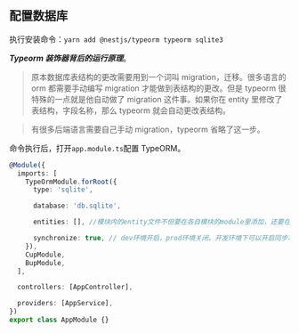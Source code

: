 ## 配置数据库

执行安装命令：`yarn add @nestjs/typeorm typeorm sqlite3`

**_Typeorm 装饰器背后的运行原理_**。

> 原本数据库表结构的更改需要用到一个词叫 migration，迁移。很多语言的 orm 都需要手动编写 migration 才能做到表结构的更改。但是 typeorm 很特殊的一点就是他自动做了 migration 这件事。如果你在 entity 里修改了表结构，字段名称，那么 typeorm 就会自动更改表结构。

> 有很多后端语言需要自己手动 migration，typeorm 省略了这一步。

命令执行后，打开`app.module.ts`配置 TypeORM。

```ts
@Module({
  imports: [
    TypeOrmModule.forRoot({
      type: 'sqlite',

      database: 'db.sqlite',

      entities: [], //模块内的entity文件不但要在各自模块的module里添加，还要在这里再添加一次，才能做到其他语言框架里所谓自动迁移的功能。

      synchronize: true, // dev环境开启，prod环境关闭。开发环境下可以开启同步功能，但是生产环境在，这项配置必须不关闭，不然会有数据丢失风险。
    }),
    CupModule,
    BupModule,
  ],

  controllers: [AppController],

  providers: [AppService],
})
export class AppModule {}
```
